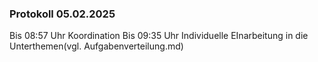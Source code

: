 ### Protokoll 05.02.2025
Bis 08:57 Uhr Koordination
Bis 09:35 Uhr Individuelle EInarbeitung in die Unterthemen(vgl. Aufgabenverteilung.md)

